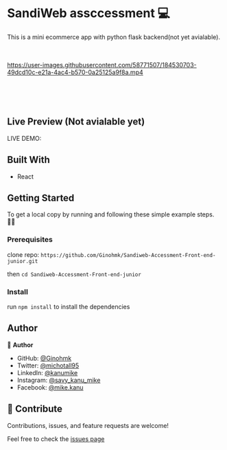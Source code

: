 # SandiWeb assccessment 💻

This is a mini ecommerce app with python flask backend(not yet avialable). <br > <br > <br >

https://user-images.githubusercontent.com/58771507/184530703-49dcd10c-e21a-4ac4-b570-0a25125a9f8a.mp4

<br> <br> <br>

## Live Preview (Not avialable yet)

LIVE DEMO:

## Built With

- React

## Getting Started

To get a local copy by running and following these simple example steps. 👷‍♂️

### Prerequisites

clone repo: `https://github.com/Ginohmk/Sandiweb-Accessment-Front-end-junior.git`

then
`cd Sandiweb-Accessment-Front-end-junior`

### Install

run `npm install` to install the dependencies

## Author

👤 **Author**

- GitHub: [@Ginohmk](https://github.com/Ginohmk)
- Twitter: [@michotall95](https://www.twitter.com/michotall95)
- LinkedIn: [@kanumike](https://www.linkedin.com/in/mike-kanu-dev/)
- Instagram: [@savy_kanu_mike](https/instagram.com/savy_kanu_mike)
- Facebook: [@mike.kanu](https://www.facebook.com/mike.kanu)

## 🤝 Contribute

Contributions, issues, and feature requests are welcome!

Feel free to check the [issues page](https://github.com/Ginohmk/Sandiweb-Accessment-Front-end-junior/issues)
